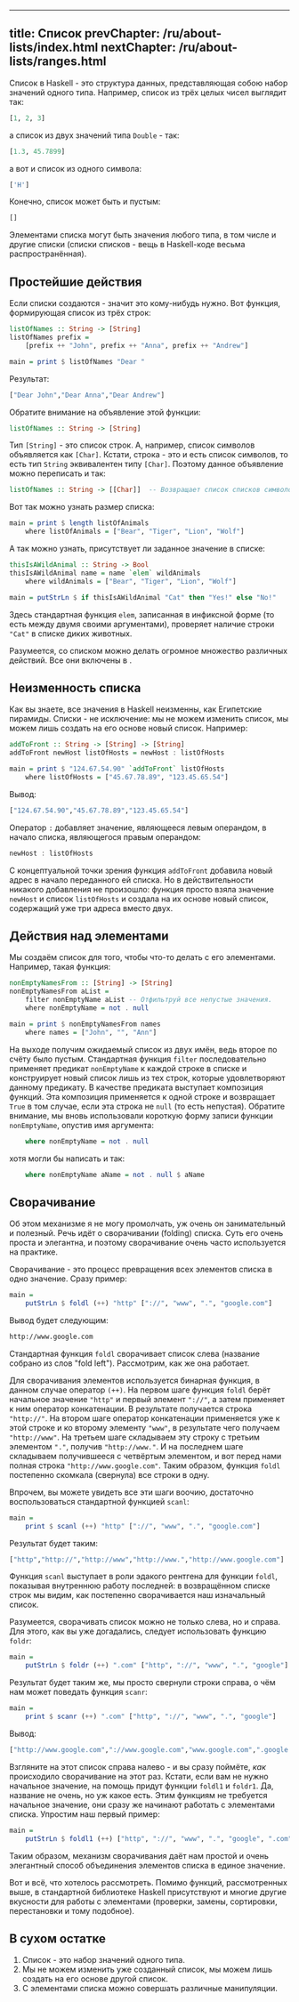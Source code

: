 ----
title: Список
prevChapter: /ru/about-lists/index.html
nextChapter: /ru/about-lists/ranges.html
----

Список в Haskell - это структура данных, представляющая собою набор значений одного типа. Например, список из трёх целых чисел выглядит так:

```haskell
[1, 2, 3]
```

а список из двух значений типа `Double` - так:

```haskell
[1.3, 45.7899]
```

а вот и список из одного символа:

```haskell
['H']
```

Конечно, список может быть и пустым:

```haskell
[]
```

Элементами списка могут быть значения любого типа, в том числе и другие списки (списки списков - вещь в Haskell-коде весьма распространённая).

## Простейшие действия

Если списки создаются - значит это кому-нибудь нужно. Вот функция, формирующая список из трёх строк:

```haskell
listOfNames :: String -> [String]
listOfNames prefix =
    [prefix ++ "John", prefix ++ "Anna", prefix ++ "Andrew"]

main = print $ listOfNames "Dear "
```

Результат:

```bash
["Dear John","Dear Anna","Dear Andrew"]
```

Обратите внимание на объявление этой функции:

```haskell
listOfNames :: String -> [String]
```

Тип `[String]` - это список строк. А, например, список символов объявляется как `[Char]`. Кстати, строка - это и есть список символов, то есть тип `String` эквивалентен типу `[Char]`. Поэтому данное объявление можно переписать и так:

```haskell
listOfNames :: String -> [[Char]]  -- Возвращает список списков символов.
```

Вот так можно узнать размер списка:

```haskell
main = print $ length listOfAnimals
    where listOfAnimals = ["Bear", "Tiger", "Lion", "Wolf"]
```

А так можно узнать, присутствует ли заданное значение в списке:

```haskell
thisIsAWildAnimal :: String -> Bool
thisIsAWildAnimal name = name `elem` wildAnimals
    where wildAnimals = ["Bear", "Tiger", "Lion", "Wolf"]

main = putStrLn $ if thisIsAWildAnimal "Cat" then "Yes!" else "No!"
```

Здесь стандартная функция `elem`, записанная в инфиксной форме (то есть между двумя своими аргументами), проверяет наличие строки `"Cat"` в списке диких животных.

Разумеется, со списком можно делать огромное множество различных действий. Все они включены в .

## Неизменность списка

Как вы знаете, все значения в Haskell неизменны, как Египетские пирамиды. Списки - не исключение: мы не можем изменить список, мы можем лишь создать на его основе новый список. Например:

```haskell
addToFront :: String -> [String] -> [String]
addToFront newHost listOfHosts = newHost : listOfHosts

main = print $ "124.67.54.90" `addToFront` listOfHosts
    where listOfHosts = ["45.67.78.89", "123.45.65.54"]
```

Вывод:

```bash
["124.67.54.90","45.67.78.89","123.45.65.54"]
```

Оператор `:` добавляет значение, являющееся левым операндом, в начало списка, являющегося правым операндом:

```haskell
newHost : listOfHosts
```

С концептуальной точки зрения функция `addToFront` добавила новый адрес в начало переданного ей списка. Но в действительности никакого добавления не произошло: функция просто взяла значение `newHost` и список `listOfHosts` и создала на их основе новый список, содержащий уже три адреса вместо двух.

## Действия над элементами

Мы создаём список для того, чтобы что-то делать с его элементами. Например, такая функция:

```haskell
nonEmptyNamesFrom :: [String] -> [String]
nonEmptyNamesFrom aList =
    filter nonEmptyName aList -- Отфильтруй все непустые значения.
    where nonEmptyName = not . null

main = print $ nonEmptyNamesFrom names
    where names = ["John", "", "Ann"]
```

На выходе получим ожидаемый список из двух имён, ведь второе по счёту было пустым. Стандартная функция `filter` последовательно применяет предикат `nonEmptyName` к каждой строке в списке и конструирует новый список лишь из тех строк, которые удовлетворяют данному предикату. В качестве предиката выступает композиция функций. Эта композиция применяется к одной строке и возвращает `True` в том случае, если эта строка не `null` (то есть непустая). Обратите внимание, мы вновь использовали короткую форму записи функции `nonEmptyName`, опустив имя аргумента:

```haskell
    where nonEmptyName = not . null
```

хотя могли бы написать и так:

```haskell
    where nonEmptyName aName = not . null $ aName
```

## Сворачивание

Об этом механизме я не могу промолчать, уж очень он занимательный и полезный. Речь идёт о сворачивании (folding) списка. Суть его очень проста и элегантна, и поэтому сворачивание очень часто используется на практике.

Сворачивание - это процесс превращения всех элементов списка в одно значение. Сразу пример:

```haskell
main =
    putStrLn $ foldl (++) "http" ["://", "www", ".", "google.com"]
```

Вывод будет следующим:

```bash
http://www.google.com
```

Стандартная функция `foldl` сворачивает список слева (название собрано из слов "fold left"). Рассмотрим, как же она работает.

Для сворачивания элементов используется бинарная функция, в данном случае оператор `(++)`. На первом шаге функция `foldl` берёт начальное значение `"http"` и первый элемент `"://"`, а затем применяет к ним оператор конкатенации. В результате получается строка `"http://"`. На втором шаге оператор конкатенации применяется уже к этой строке и ко второму элементу `"www"`, в результате чего получаем `"http://www"`. На третьем шаге складываем эту строку с третьим элементом `"."`, получив `"http://www."`. И на последнем шаге складываем получившееся с четвёртым элементом, и вот перед нами полная строка `"http://www.google.com"`. Таким образом, функция `foldl` постепенно скомкала (свернула) все строки в одну.

Впрочем, вы можете увидеть все эти шаги воочию, достаточно воспользоваться стандартной функцией `scanl`:

```haskell
main =
    print $ scanl (++) "http" ["://", "www", ".", "google.com"]
```

Результат будет таким:

```bash
["http","http://","http://www","http://www.","http://www.google.com"]
```

Функция `scanl` выступает в роли эдакого рентгена для функции `foldl`, показывая внутреннюю работу последней: в возвращённом списке строк мы видим, как постепенно сворачивается наш изначальный список.

Разумеется, сворачивать список можно не только слева, но и справа. Для этого, как вы уже догадались, следует использовать функцию `foldr`:

```haskell
main =
    putStrLn $ foldr (++) ".com" ["http", "://", "www", ".", "google"]
```

Результат будет таким же, мы просто свернули строки справа, о чём нам может поведать функция `scanr`:

```haskell
main =
    print $ scanr (++) ".com" ["http", "://", "www", ".", "google"]
```

Вывод:

```bash
["http://www.google.com","://www.google.com","www.google.com",".google.com","google.com",".com"]
```

Взгляните на этот список справа налево - и вы сразу поймёте, *как* происходило сворачивание на этот раз. Кстати, если вам не нужно начальное значение, на помощь придут функции `foldl1` и `foldr1`. Да, название не очень, но уж какое есть. Этим функциям не требуется начальное значение, они сразу же начинают работать с элементами списка. Упростим наш первый пример:

```haskell
main =
    putStrLn $ foldl1 (++) ["http", "://", "www", ".", "google", ".com"]
```

Таким образом, механизм сворачивания даёт нам простой и очень элегантный способ объединения элементов списка в единое значение.

Вот и всё, что хотелось рассмотреть. Помимо функций, рассмотренных выше, в стандартной библиотеке Haskell присутствуют и многие другие вкусности для работы с элементами (проверки, замены, сортировки, перестановки и тому подобное).

## В сухом остатке

1. Список - это набор значений одного типа.
2. Мы не можем изменить уже созданный список, мы можем лишь создать на его основе другой список.
3. С элементами списка можно совершать различные манипуляции.

